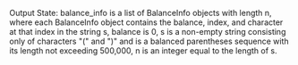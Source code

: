 Output State: balance_info is a list of BalanceInfo objects with length n, where each BalanceInfo object contains the balance, index, and character at that index in the string s, balance is 0, s is a non-empty string consisting only of characters "(" and ")" and is a balanced parentheses sequence with its length not exceeding 500,000, n is an integer equal to the length of s.